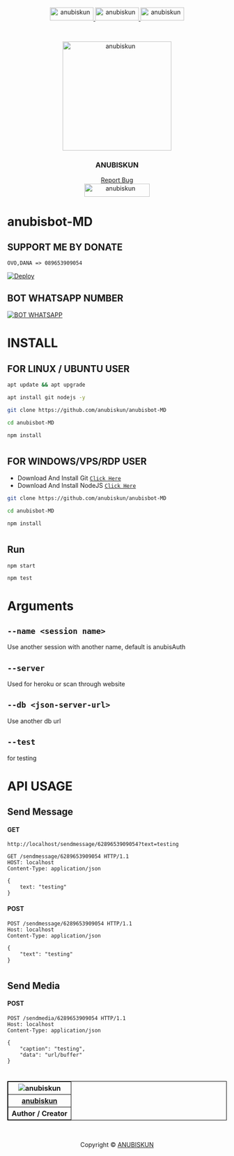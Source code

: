 <!-- created by anubiskun -->
#
<p align="center">
    <a href="https://github.com/anubiskun">
        <img src="https://img.shields.io/badge/-Github-black.svg?style=for-the-badge&logo=github&colorB=555" alt="anubiskun" width="100px" height="30px">
    </a>
    <a href="https://t.me/anubiskun">
        <img src="https://img.shields.io/badge/-Telegram-black.svg?style=for-the-badge&logo=telegram&colorB=555" alt="anubiskun" width="100px" height="30px">
    </a>
    <a href="https://wa.me/6289653909054?text=hai,%20anubis">
        <img src="https://img.shields.io/badge/-Whatsapp-black.svg?style=for-the-badge&logo=whatsapp&colorB=555" alt="anubiskun" width="100px" height="30px">
    </a>
</p>

<!-- PROFILE -->
<br />
<p align="center">
  <a href="https://github.com/anubiskun/profile">
    <img src="https://github.com/anubiskun.png?size=250" alt="anubiskun" width="250px">
  </a>
  <h3 align="center">ANUBISKUN</h3>
  <p align="center">
    <a href="mailto: anubiskun.xyz@gmail.com">Report Bug</a>
    <br />
    <img src="https://gpvc.arturio.dev/anubiskun" alt="anubiskun" width="150px" height="30px">
  </p>
</p> 


# anubisbot-MD

## SUPPORT ME BY DONATE
```
OVO,DANA => 089653909054
```

[![Deploy](https://www.herokucdn.com/deploy/button.svg)](https://heroku.com/deploy?template=https://github.com/anubiskun/anubisbot)


## BOT WHATSAPP NUMBER
[![BOT WHATSAPP](https://img.shields.io/badge/-Number_anubis_Bot-black.svg?style=for-the-badge&logo=whatsapp&colorB=555)](https://wa.me/6281326120183?text=/menu)

# INSTALL
## FOR LINUX / UBUNTU USER

```bash
apt update && apt upgrade
```
```bash
apt install git nodejs -y
```
```bash
git clone https://github.com/anubiskun/anubisbot-MD
```
```bash
cd anubisbot-MD
```
```bash
npm install
```

#

## FOR WINDOWS/VPS/RDP USER

* Download And Install Git [`Click Here`](https://git-scm.com/downloads)
* Download And Install NodeJS [`Click Here`](https://nodejs.org/en/download)

```bash
git clone https://github.com/anubiskun/anubisbot-MD
```
```bash
cd anubisbot-MD
```
```bash
npm install
```

#

## Run

```bash
npm start
```
```bash
npm test
```

# Arguments
## `--name <session name>`
Use another session with another name, default is anubisAuth

## `--server`
Used for heroku or scan through website

## `--db <json-server-url>`
Use another db url

## `--test`
for testing 

#
# API USAGE
## Send Message

#### GET
```http
http://localhost/sendmessage/6289653909054?text=testing
```

```http
GET /sendmessage/6289653909054 HTTP/1.1
HOST: localhost
Content-Type: application/json

{
    text: "testing"
}
```

#### POST

```http
POST /sendmessage/6289653909054 HTTP/1.1
Host: localhost
Content-Type: application/json

{
    "text": "testing"
}
```
#
## Send Media

#### POST

```http
POST /sendmedia/6289653909054 HTTP/1.1
Host: localhost
Content-Type: application/json

{
    "caption": "testing",
    "data": "url/buffer"
}
```
#

<p align="center">
<table style="border: 1px solid black;">
  <tr>
    <th style="border: 1px solid black;"><img src="https://github.com/anubiskun.png?size=200" alt="anubiskun"></th>
  </tr>
  <tr>
    <th style="border: 1px solid black;"><a href="https://github.com/anubiskun">anubiskun</a></th>
  </tr>
  <tr>
    <th style="border: 1px solid black;">Author / Creator</th>
  </tr>
</table>
</p>
<br />



<p align="center">Copyright &copy; <a href="https://github.com/anubiskun">ANUBISKUN</a></p>